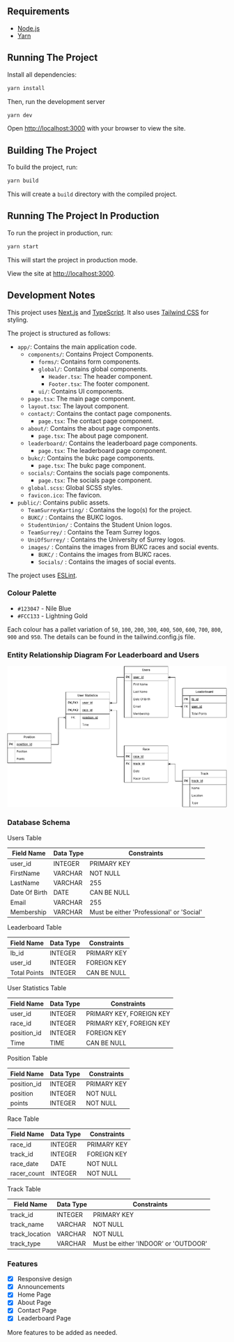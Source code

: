 ## Requirements

- [Node.js](https://nodejs.org/)
- [Yarn](https://yarnpkg.com/)

## Running The Project

Install all dependencies:

```bash
yarn install
```

Then, run the development server

```bash
yarn dev
```

Open [http://localhost:3000](http://localhost:3000) with your browser to view the site.

## Building The Project

To build the project, run:

```bash
yarn build
```

This will create a `build` directory with the compiled project.

## Running The Project In Production

To run the project in production, run:

```bash
yarn start
```

This will start the project in production mode.

View the site at [http://localhost:3000](http://localhost:3000).

## Development Notes

This project uses [Next.js](https://nextjs.org/) and [TypeScript](https://www.typescriptlang.org/). It also uses [Tailwind CSS](https://tailwindcss.com/) for styling.

The project is structured as follows:

- `app/`: Contains the main application code.
  - `components/`: Contains Project Components.
    - `forms/`: Contains form components.
    - `global/`: Contains global components.
      - `Header.tsx`: The header component.
      - `Footer.tsx`: The footer component.
    - `ui/`: Contains UI components.
  - `page.tsx`: The main page component.
  - `layout.tsx`: The layout component.
  - `contact/`: Contains the contact page components.
    - `page.tsx`: The contact page component.
  - `about/`: Contains the about page components.
    - `page.tsx`: The about page component.
  - `leaderboard/`: Contains the leaderboard page components.
    - `page.tsx`: The leaderboard page component.
  - `bukc/`: Contains the bukc page components.
    - `page.tsx`: The bukc page component.
  - `socials/`: Contains the socials page components.
    - `page.tsx`: The socials page component.
  - `global.scss`: Global SCSS styles.
  - `favicon.ico`: The favicon.
- `public/`: Contains public assets.
  - `TeamSurreyKarting/` : Contains the logo(s) for the project.
  - `BUKC/` : Contains the BUKC logos.
  - `StudentUnion/` : Contains the Student Union logos.
  - `TeamSurrey/` : Contains the Team Surrey logos.
  - `UniOfSurrey/` : Contains the University of Surrey logos.
  - `images/` : Contains the images from BUKC races and social events.
    - `BUKC/` : Contains the images from BUKC races.
    - `Socials/` : Contains the images of social events.

The project uses [ESLint](https://eslint.org/).

### Colour Palette

- `#123047` - Nile Blue
- `#FCC133` - Lightning Gold

Each colour has a pallet variation of `50`, `100`, `200`, `300`, `400`, `500`, `600`, `700`, `800`, `900` and `950`.
The details can be found in the tailwind.config.js file.

### Entity Relationship Diagram For Leaderboard and Users

![DB ERD](TeamSurreyKartingERD.png)

### Database Schema

Users Table

| Field Name    | Data Type | Constraints                               |
|---------------|-----------|-------------------------------------------|
| user_id       | INTEGER   | PRIMARY KEY                               |
| FirstName     | VARCHAR   | NOT NULL                                  |
| LastName      | VARCHAR   | 255                                       |
| Date Of Birth | DATE      | CAN BE NULL                               |
| Email         | VARCHAR   | 255                                       |
| Membership    | VARCHAR   | Must be either 'Professional' or 'Social' |

Leaderboard Table

| Field Name   | Data Type | Constraints |
|--------------|-----------|-------------|
| lb_id        | INTEGER   | PRIMARY KEY |
| user_id      | INTEGER   | FOREIGN KEY |
| Total Points | INTEGER   | CAN BE NULL |

User Statistics Table

| Field Name  | Data Type | Constraints              |
|-------------|-----------|--------------------------|
| user_id     | INTEGER   | PRIMARY KEY, FOREIGN KEY |
| race_id     | INTEGER   | PRIMARY KEY, FOREIGN KEY |
| position_id | INTEGER   | FOREIGN KEY              |
| Time        | TIME      | CAN BE NULL              |

Position Table

| Field Name  | Data Type | Constraints |
|-------------|-----------|-------------|
| position_id | INTEGER   | PRIMARY KEY |
| position    | INTEGER   | NOT NULL    |
| points      | INTEGER   | NOT NULL    |


Race Table

| Field Name  | Data Type | Constraints |
|-------------|-----------|-------------|
| race_id     | INTEGER   | PRIMARY KEY |
| track_id    | INTEGER   | FOREIGN KEY |
| race_date   | DATE      | NOT NULL    |
| racer_count | INTEGER   | NOT NULL    |

Track Table

| Field Name     | Data Type | Constraints                          |
|----------------|-----------|--------------------------------------|
| track_id       | INTEGER   | PRIMARY KEY                          |
| track_name     | VARCHAR   | NOT NULL                             |
| track_location | VARCHAR   | NOT NULL                             |
| track_type     | VARCHAR   | Must be either 'INDOOR' or 'OUTDOOR' |




### Features

- [x] Responsive design
- [x] Announcements
- [x] Home Page
- [x] About Page
- [x] Contact Page
- [x] Leaderboard Page

More features to be added as needed.